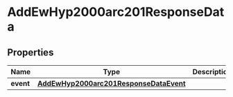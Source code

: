

# AddEwHyp2000arc201ResponseData


## Properties

| Name | Type | Description | Notes |
|------------ | ------------- | ------------- | -------------|
|**event** | [**AddEwHyp2000arc201ResponseDataEvent**](AddEwHyp2000arc201ResponseDataEvent.md) |  |  [optional] |



